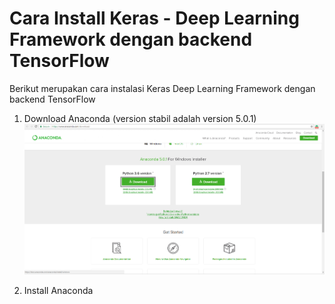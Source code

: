 # Cara Install Keras - Deep Learning Framework dengan backend TensorFlow

Berikut merupakan cara instalasi Keras Deep Learning Framework dengan backend TensorFlow

1. Download Anaconda (version stabil adalah version 5.0.1)
![alt text](https://raw.githubusercontent.com/rezafuad/installkerasbahasa/master/anaconda-download.png)

2. Install Anaconda
